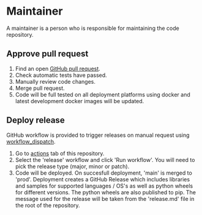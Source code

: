 # Maintainer
A maintainer is a person who is responsible for maintaining the code repository.
## Approve pull request
1. Find an open [GitHub pull request](https://github.com/i3drobotics/pyphase/pulls).
2. Check automatic tests have passed.
3. Manually review code changes.
4. Merge pull request.
5. Code will be full tested on all deployment platforms using docker and latest development docker images will be updated.
## Deploy release
GitHub workflow is provided to trigger releases on manual request using [workflow_dispatch](https://docs.github.com/en/actions/managing-workflow-runs/manually-running-a-workflow).
1. Go to [actions](https://github.com/i3drobotics/pyphase/actions) tab of this repository.
2. Select the 'release' workflow and click 'Run workflow'. You will need to pick the release type (major, minor or patch).
3. Code will be deployed. On succesfull deployment, 'main' is merged to 'prod'. Deployment creates a GitHub Release which includes libraries and samples for supported languages / OS's as well as python wheels for different versions. The python wheels are also published to pip. The message used for the release will be taken from the 'release.md' file in the root of the repository.